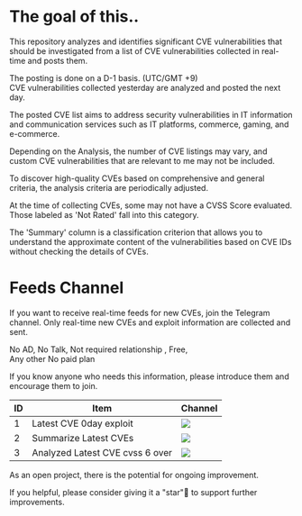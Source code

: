 # The goal of this..
This repository analyzes and identifies significant CVE vulnerabilities that should be investigated from a list of CVE vulnerabilities collected in real-time and posts them.

The posting is done on a D-1 basis. (UTC/GMT +9) <br>
CVE vulnerabilities collected yesterday are analyzed and posted the next day.

The posted CVE list aims to address security vulnerabilities in IT information and communication services such as IT platforms, commerce, gaming, and e-commerce.

Depending on the Analysis, the number of CVE listings may vary, and custom CVE vulnerabilities that are relevant to me may not be included.

To discover high-quality CVEs based on comprehensive and general criteria, the analysis criteria are periodically adjusted.

At the time of collecting CVEs, some may not have a CVSS Score evaluated.
Those labeled as 'Not Rated' fall into this category.

The 'Summary' column is a classification criterion that allows you to understand the approximate content of the vulnerabilities based on CVE IDs without checking the details of CVEs.

# Feeds Channel
If you want to receive real-time feeds for new CVEs, join the Telegram channel. 
Only real-time new CVEs and exploit information are collected and sent. 

<p>No AD, No Talk, Not required relationship , Free, <br>
Any other No paid plan </p>

<p> If you know anyone who needs this information, please introduce them and encourage them to join. <br>

ID | Item | Channel
----- | ----- | ----- 
1 | Latest CVE 0day exploit | <a href="https://t.me/+uFZPB44S23o3ZmI1"> <img src="https://img.shields.io/badge/Telegram-26A5E4.svg?style=for-the-badge&logo=Telegram&logoColor=white"> </a>
2 | Summarize Latest CVEs   | <a href="https://t.me/FLfFW5Nq4g80ZmY1"> <img src="https://img.shields.io/badge/Telegram-26A5E4.svg?style=for-the-badge&logo=Telegram&logoColor=white"> </a>
3 | Analyzed Latest CVE cvss 6 over | <a href="https://t.me/+3-2OGnJRcANmZjFl"> <img src="https://img.shields.io/badge/Telegram-26A5E4.svg?style=for-the-badge&logo=Telegram&logoColor=white"> </a>

As an open project, there is the potential for ongoing improvement.</p>
If you helpful, please consider giving it a "star"🌟 to support further improvements.
